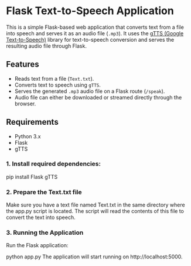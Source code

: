 # Flask Text-to-Speech Application

This is a simple Flask-based web application that converts text from a file into speech and serves it as an audio file (`.mp3`). It uses the [gTTS (Google Text-to-Speech)](https://pypi.org/project/gTTS/) library for text-to-speech conversion and serves the resulting audio file through Flask.

## Features
- Reads text from a file (`Text.txt`).
- Converts text to speech using `gTTS`.
- Serves the generated `.mp3` audio file on a Flask route (`/speak`).
- Audio file can either be downloaded or streamed directly through the browser.

## Requirements
- Python 3.x
- Flask
- gTTS

### 1. Install required dependencies:

pip install Flask gTTS
### 2. Prepare the Text.txt file
Make sure you have a text file named Text.txt in the same directory where the app.py script is located. The script will read the contents of this file to convert the text into speech.

### 3. Running the Application
Run the Flask application:

python app.py
The application will start running on http://localhost:5000.
